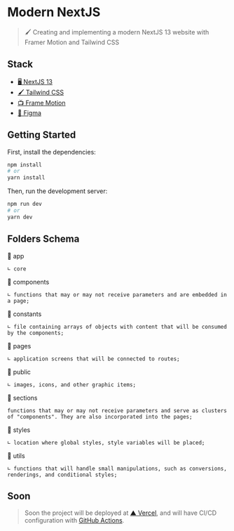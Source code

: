 # Modern NextJS

> 🖌️ Creating and implementing a modern NextJS 13 website with Framer Motion and Tailwind CSS

## Stack

* [🖥️ NextJS 13](https://nextjs.org/)
* [🖌️ Tailwind CSS](https://tailwindcss.com/)
* [📺 Frame Motion](https://www.framer.com/motion/)
* [🎨 Figma](https://www.figma.com/file/EyzNoOFak1Nb1bBx9ZKI7E/Modern-UI%2FUX-Framer-Motion?type=design&node-id=1%3A56&mode=dev)

## Getting Started

First, install the dependencies:

```bash
npm install
# or
yarn install
```

Then, run the development server:

```bash
npm run dev
# or
yarn dev
```

## Folders Schema

📁 app

```∟ core```

📁 components

```∟ functions that may or may not receive parameters and are embedded in a page;```

📁 constants

```∟ file containing arrays of objects with content that will be consumed by the components;```

📁 pages

```∟ application screens that will be connected to routes;```

📁 public

```∟ images, icons, and other graphic items;```

📁 sections

```functions that may or may not receive parameters and serve as clusters of "components". They are also incorporated into the pages;```

📁 styles

```∟ location where global styles, style variables will be placed;```

📁 utils

```∟ functions that will handle small manipulations, such as conversions, renderings, and conditional styles;```

## Soon

>Soon the project will be deployed at [▲ Vercel](https://vercel.com/), and will have CI/CD configuration with [GitHub Actions](https://docs.github.com/pt/actions).
